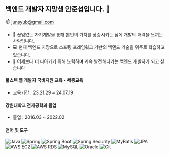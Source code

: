 ## 백엔드 개발자 지망생 안준섭입니다. 👋
 📫 junsyub@gmail.com
- 🌱 끊임없는 자기계발을 통해 본인의 가치를 상승시키는 점에 개발의 매력을 느끼는 사람입니다.
- 💻 현재 백엔드 지망으로 스프링 프레임워크 기반의 백엔드 기술을 위주로 학습하고 있습니다.
- 🚀 어제보다 더 나아가기 위해 노력하며 계속 발전해나가는 백엔드 개발자가 되고 싶습니다

#### 풀스텍 웹 개발자 국비지원 교육 - 세종교육
- 교육기간 : 23.21.29 ~ 24.07.19

#### 강원대학교 전자공학과 졸업
 - 졸업 : 2016.03 ~ 2022.02
 
#### 언어 및 도구
![Java](https://img.shields.io/badge/Java-007396?style=flat-square&logo=java&logoColor=white)
![Spring](https://img.shields.io/badge/Spring-6DB33F?style=flat-square&logo=spring&logoColor=white)
![Spring Boot](https://img.shields.io/badge/Spring%20Boot-6DB33F?style=flat-square&logo=spring-boot&logoColor=white)
![Spring Security](https://img.shields.io/badge/Spring%20Security-6DB33F?style=flat-square&logo=spring-security&logoColor=white)
![MyBatis](https://img.shields.io/badge/MyBatis-000000?style=flat-square&logo=MyBatis&logoColor=white)
![JPA](https://img.shields.io/badge/JPA-6DB33F?style=flat-square&logo=hibernate&logoColor=white)
![AWS EC2](https://img.shields.io/badge/AWS%20EC2-FF9900?style=flat-square&logo=amazon-aws&logoColor=white)
![AWS RDS](https://img.shields.io/badge/AWS%20RDS-527FFF?style=flat-square&logo=amazon-rds&logoColor=white)
![MySQL](https://img.shields.io/badge/MySQL-4479A1?style=flat-square&logo=mysql&logoColor=white)
![Oracle](https://img.shields.io/badge/Oracle-F80000?style=flat-square&logo=oracle&logoColor=white)
![Git](https://img.shields.io/badge/Git-F05032?style=flat-square&logo=git&logoColor=white)






<!--
**ahn9282/ahn9282** is a ✨ _special_ ✨ repository because its `README.md` (this file) appears on your GitHub profile.

Here are some ideas to get you started:

- 🔭 I’m currently working on ...
- 🌱 I’m currently learning ...
- 👯 I’m looking to collaborate on ...
- 🤔 I’m looking for help with ...
- 💬 Ask me about ...
- 📫 How to reach me: ...
- 😄 Pronouns: ...
- ⚡ Fun fact: ...
-->
